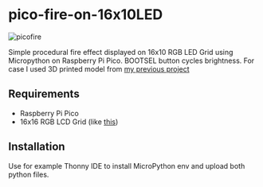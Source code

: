 # pico-fire-on-16x10LED

![picofire](https://github.com/nosferathoo/pico-fire-on-16x10LED/assets/2834098/eb3bbbe9-0210-4e4c-bb6c-af193fa16b4b)

Simple procedural fire effect displayed on 16x10 RGB LED Grid using Micropython on Raspberry Pi Pico. BOOTSEL button cycles brightness.
For case I used 3D printed model from [my previous project](https://github.com/nosferathoo/pico-raw-video-on-16x10LED)

## Requirements

* Raspberry Pi Pico
* 16x16 RGB LCD Grid (like [this](https://botland.com.pl/raspberry-pi-pico-hat-klawiatury-i-wyswietlacze/20116-matryca-led-rgb-16x10-do-raspberry-pi-pico-waveshare-20170-5904422350666.html))

## Installation

Use for example Thonny IDE to install MicroPython env and upload both python files.
